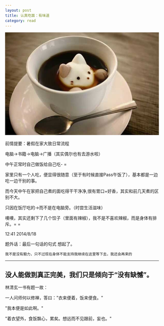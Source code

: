 ```yaml
---
layout: post
title: 认真吃面：有味道
category: read
---
```

<img class="cover" src="/images/2014/8/201408012.jpg" />

前情提要：暑假在家大致日常流程

电脑->书籍->电脑->广播（其实偶尔也有去游水啦）

中午正常时自己做饭给自己吃- =

家里只有一个人吃，便显得很随意（至于有时候直接Pass午饭了），基本都是一边吃一边干别的事。 

而今天中午在家把自己煮的面吃得干干净净,很有胃口+好香，其实和前几天煮的区别不大。

只因在饭厅吃的->而不是在电脑旁。（时尝生活滋味）

噢噢，其实还剩下了几个饺子（里面有辣椒），我不是不喜欢辣椒，而是身体有排斥。= =

12:41 2014/8/18

题外话：最后一句话的句式 想起了。

`我不是没有毅力，只不过现在身体不能支持我继续在这里等下去，我还会再来的`

---
没人能做到真正完美，我们只是倾向于“没有缺憾”。
---
林清玄一书有题一故：

一人问师何以修禅，答曰："衣来便着，饭来便食。"

"我本便是如此啊。"

"着衣望外，食饭飘心，累矣。想远而不见跟前，妄也。"